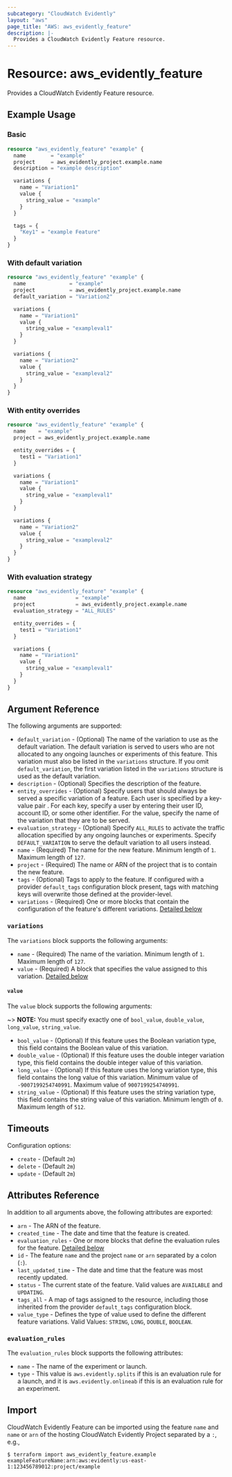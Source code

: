 ```yaml
---
subcategory: "CloudWatch Evidently"
layout: "aws"
page_title: "AWS: aws_evidently_feature"
description: |-
  Provides a CloudWatch Evidently Feature resource.
---
```


# Resource: aws_evidently_feature

Provides a CloudWatch Evidently Feature resource.

## Example Usage

### Basic

```terraform
resource "aws_evidently_feature" "example" {
  name        = "example"
  project     = aws_evidently_project.example.name
  description = "example description"

  variations {
    name = "Variation1"
    value {
      string_value = "example"
    }
  }

  tags = {
    "Key1" = "example Feature"
  }
}
```

### With default variation

```terraform
resource "aws_evidently_feature" "example" {
  name              = "example"
  project           = aws_evidently_project.example.name
  default_variation = "Variation2"

  variations {
    name = "Variation1"
    value {
      string_value = "exampleval1"
    }
  }

  variations {
    name = "Variation2"
    value {
      string_value = "exampleval2"
    }
  }
}
```

### With entity overrides

```terraform
resource "aws_evidently_feature" "example" {
  name    = "example"
  project = aws_evidently_project.example.name

  entity_overrides = {
    test1 = "Variation1"
  }

  variations {
    name = "Variation1"
    value {
      string_value = "exampleval1"
    }
  }

  variations {
    name = "Variation2"
    value {
      string_value = "exampleval2"
    }
  }
}
```

### With evaluation strategy

```terraform
resource "aws_evidently_feature" "example" {
  name                = "example"
  project             = aws_evidently_project.example.name
  evaluation_strategy = "ALL_RULES"

  entity_overrides = {
    test1 = "Variation1"
  }

  variations {
    name = "Variation1"
    value {
      string_value = "exampleval1"
    }
  }
}
```

## Argument Reference

The following arguments are supported:

* `default_variation` - (Optional) The name of the variation to use as the default variation. The default variation is served to users who are not allocated to any ongoing launches or experiments of this feature. This variation must also be listed in the `variations` structure. If you omit `default_variation`, the first variation listed in the `variations` structure is used as the default variation.
* `description` - (Optional) Specifies the description of the feature.
* `entity_overrides` - (Optional) Specify users that should always be served a specific variation of a feature. Each user is specified by a key-value pair . For each key, specify a user by entering their user ID, account ID, or some other identifier. For the value, specify the name of the variation that they are to be served.
* `evaluation_strategy` - (Optional) Specify `ALL_RULES` to activate the traffic allocation specified by any ongoing launches or experiments. Specify `DEFAULT_VARIATION` to serve the default variation to all users instead.
* `name` - (Required) The name for the new feature. Minimum length of `1`. Maximum length of `127`.
* `project` - (Required) The name or ARN of the project that is to contain the new feature.
* `tags` - (Optional) Tags to apply to the feature. If configured with a provider `default_tags` configuration block present, tags with matching keys will overwrite those defined at the provider-level.
* `variations` - (Required) One or more blocks that contain the configuration of the feature's different variations. [Detailed below](#variations)

### `variations`

The `variations` block supports the following arguments:

* `name` - (Required) The name of the variation. Minimum length of `1`. Maximum length of `127`.
* `value` - (Required) A block that specifies the value assigned to this variation. [Detailed below](#value)

#### `value`

The `value` block supports the following arguments:

~> **NOTE:** You must specify exactly one of `bool_value`, `double_value`, `long_value`, `string_value`.

* `bool_value` - (Optional) If this feature uses the Boolean variation type, this field contains the Boolean value of this variation.
* `double_value` - (Optional) If this feature uses the double integer variation type, this field contains the double integer value of this variation.
* `long_value` - (Optional) If this feature uses the long variation type, this field contains the long value of this variation. Minimum value of `-9007199254740991`. Maximum value of `9007199254740991`.
* `string_value` - (Optional) If this feature uses the string variation type, this field contains the string value of this variation. Minimum length of `0`. Maximum length of `512`.

## Timeouts

Configuration options:

* `create` - (Default `2m`)
* `delete` - (Default `2m`)
* `update` - (Default `2m`)

## Attributes Reference

In addition to all arguments above, the following attributes are exported:

* `arn` - The ARN of the feature.
* `created_time` - The date and time that the feature is created.
* `evaluation_rules` - One or more blocks that define the evaluation rules for the feature. [Detailed below](#evaluation_rules)
* `id` - The feature `name` and the project `name` or `arn` separated by a colon (`:`).
* `last_updated_time` - The date and time that the feature was most recently updated.
* `status` - The current state of the feature. Valid values are `AVAILABLE` and `UPDATING`.
* `tags_all` - A map of tags assigned to the resource, including those inherited from the provider `default_tags` configuration block.
* `value_type` - Defines the type of value used to define the different feature variations. Valid Values: `STRING`, `LONG`, `DOUBLE`, `BOOLEAN`.

### `evaluation_rules`

The `evaluation_rules` block supports the following attributes:

* `name` - The name of the experiment or launch.
* `type` - This value is `aws.evidently.splits` if this is an evaluation rule for a launch, and it is `aws.evidently.onlineab` if this is an evaluation rule for an experiment.

## Import

CloudWatch Evidently Feature can be imported using the feature `name` and `name` or `arn` of the hosting CloudWatch Evidently Project separated by a `:`, e.g.,

```
$ terraform import aws_evidently_feature.example exampleFeatureName:arn:aws:evidently:us-east-1:123456789012:project/example
```
